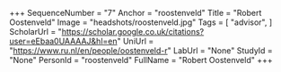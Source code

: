 +++
SequenceNumber = "7"
Anchor = "roostenveld"
Title = "Robert Oostenveld"
Image = "headshots/roostenveld.jpg"
Tags = [ "advisor", ]
ScholarUrl = "https://scholar.google.co.uk/citations?user=eEbaa0UAAAAJ&hl=en"
UniUrl = "https://www.ru.nl/en/people/oostenveld-r"
LabUrl = "None"
StudyId = "None"
PersonId = "roostenveld"
FullName = "Robert Oostenveld"
+++